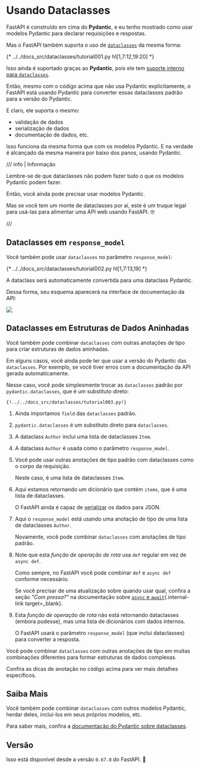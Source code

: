 # Usando Dataclasses

FastAPI é construído em cima do **Pydantic**, e eu tenho mostrado como usar modelos Pydantic para declarar requisições e respostas.

Mas o FastAPI também suporta o uso de <a href="https://docs.python.org/3/library/dataclasses.html" class="external-link" target="_blank">`dataclasses`</a> da mesma forma:

{* ../../docs_src/dataclasses/tutorial001.py hl[1,7:12,19:20] *}

Isso ainda é suportado graças ao **Pydantic**, pois ele tem <a href="https://docs.pydantic.dev/latest/concepts/dataclasses/#use-of-stdlib-dataclasses-with-basemodel" class="external-link" target="_blank">suporte interno para `dataclasses`</a>.

Então, mesmo com o código acima que não usa Pydantic explicitamente, o FastAPI está usando Pydantic para converter essas dataclasses padrão para a versão do Pydantic.

E claro, ele suporta o mesmo:

* validação de dados
* serialização de dados
* documentação de dados, etc.

Isso funciona da mesma forma que com os modelos Pydantic. E na verdade é alcançado da mesma maneira por baixo dos panos, usando Pydantic.

/// info | Informação

Lembre-se de que dataclasses não podem fazer tudo o que os modelos Pydantic podem fazer.

Então, você ainda pode precisar usar modelos Pydantic.

Mas se você tem um monte de dataclasses por aí, este é um truque legal para usá-las para alimentar uma API web usando FastAPI. 🤓

///

## Dataclasses em `response_model`

Você também pode usar `dataclasses` no parâmetro `response_model`:

{* ../../docs_src/dataclasses/tutorial002.py hl[1,7:13,19] *}

A dataclass será automaticamente convertida para uma dataclass Pydantic.

Dessa forma, seu esquema aparecerá na interface de documentação da API:

<img src="/img/tutorial/dataclasses/image01.png">

## Dataclasses em Estruturas de Dados Aninhadas

Você também pode combinar `dataclasses` com outras anotações de tipo para criar estruturas de dados aninhadas.

Em alguns casos, você ainda pode ter que usar a versão do Pydantic das `dataclasses`. Por exemplo, se você tiver erros com a documentação da API gerada automaticamente.

Nesse caso, você pode simplesmente trocar as `dataclasses` padrão por `pydantic.dataclasses`, que é um substituto direto:

```{ .python .annotate hl_lines="1  5  8-11  14-17  23-25  28" }
{!../../docs_src/dataclasses/tutorial003.py!}
```

1. Ainda importamos `field` das `dataclasses` padrão.

2. `pydantic.dataclasses` é um substituto direto para `dataclasses`.

3. A dataclass `Author` inclui uma lista de dataclasses `Item`.

4. A dataclass `Author` é usada como o parâmetro `response_model`.

5. Você pode usar outras anotações de tipo padrão com dataclasses como o corpo da requisição.

    Neste caso, é uma lista de dataclasses `Item`.

6. Aqui estamos retornando um dicionário que contém `items`, que é uma lista de dataclasses.

    O FastAPI ainda é capaz de <abbr title="converter os dados para um formato que pode ser transmitido">serializar</abbr> os dados para JSON.

7. Aqui o `response_model` está usando uma anotação de tipo de uma lista de dataclasses `Author`.

    Novamente, você pode combinar `dataclasses` com anotações de tipo padrão.

8. Note que esta *função de operação de rota* usa `def` regular em vez de `async def`.

    Como sempre, no FastAPI você pode combinar `def` e `async def` conforme necessário.

    Se você precisar de uma atualização sobre quando usar qual, confira a seção _"Com pressa?"_ na documentação sobre [`async` e `await`](../async.md#in-a-hurry){.internal-link target=_blank}.

9. Esta *função de operação de rota* não está retornando dataclasses (embora pudesse), mas uma lista de dicionários com dados internos.

    O FastAPI usará o parâmetro `response_model` (que inclui dataclasses) para converter a resposta.

Você pode combinar `dataclasses` com outras anotações de tipo em muitas combinações diferentes para formar estruturas de dados complexas.

Confira as dicas de anotação no código acima para ver mais detalhes específicos.

## Saiba Mais

Você também pode combinar `dataclasses` com outros modelos Pydantic, herdar deles, incluí-los em seus próprios modelos, etc.

Para saber mais, confira a <a href="https://docs.pydantic.dev/latest/concepts/dataclasses/" class="external-link" target="_blank">documentação do Pydantic sobre dataclasses</a>.

## Versão

Isso está disponível desde a versão `0.67.0` do FastAPI. 🔖
